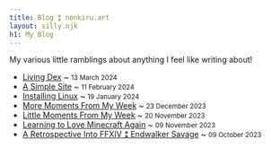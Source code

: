 ```yaml
---
title: Blog ⁑ nonkiru.art
layout: silly.njk
h1: My Blog
---
```


My various little ramblings about anything I feel like writing about!

<!-- Test, trying to fix why the order is incorrect on live but working fine on hotreload? -->
<!-- ok fine ill just list them manually... -->

<ul>
<li><a href="/blog/living_dex/">Living Dex</a> ~ <small>13 March 2024</small> </li>
<li><a href="/blog/a_simple_site/">A Simple Site</a> ~ <small>11 February 2024</small> </li>
<li><a href="/blog/installing_linux/">Installing Linux</a> ~ <small>19 January 2024</small> </li>
<li><a href="/blog/more_moments_from_my_week/">More Moments From My Week</a> ~ <small>23 December 2023</small> </li>
<li><a href="/blog/little_moments_from_my_week/">Little Moments From My Week</a> ~ <small>20 November 2023</small> </li>
<li><a href="/blog/learning_to_love_minecraft_again/">Learning to Love Minecraft Again</a> ~ <small>09 November 2023</small> </li>
<li><a href="/blog/a_retrospective_into_ffxiv_endwalker_savage/">A Retrospective Into FFXIV ⁑ Endwalker Savage</a> ~ <small>09 October 2023</small> </li>
</ul>
                    